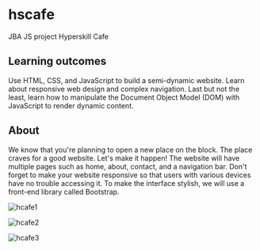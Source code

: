 # hscafe
JBA JS project Hyperskill Cafe
## Learning outcomes
Use HTML, CSS, and JavaScript to build a semi-dynamic website. Learn about responsive web design and complex navigation. Last but not the least, learn how to manipulate the Document Object Model (DOM) with JavaScript to render dynamic content.

## About
We know that you're planning to open a new place on the block. The place craves for a good website. Let's make it happen! The website will have multiple pages such as home, about, contact, and a navigation bar. Don't forget to make your website responsive so that users with various devices have no trouble accessing it. To make the interface stylish, we will use a front-end library called Bootstrap.

![hcafe1](https://user-images.githubusercontent.com/79073120/164371947-4892d2a7-0148-454f-b813-2ed9f0cc0f35.png)

![hcafe2](https://user-images.githubusercontent.com/79073120/164371971-6449de67-defa-474f-8ef4-a892c2364570.png)

![hcafe3](https://user-images.githubusercontent.com/79073120/164371982-2efb8ed2-a3c3-47af-833e-8b59ee3aa8de.png)
